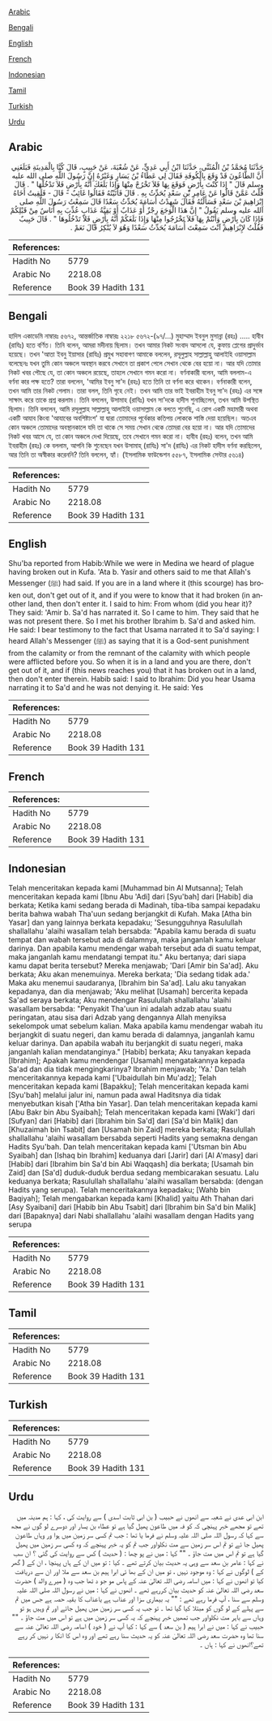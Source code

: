 [Arabic](#arabic)

[Bengali](#bengali)

[English](#english)

[French](#french)

[Indonesian](#indonesian)

[Tamil](#tamil)

[Turkish](#turkish)

[Urdu](#urdu)

## Arabic


<div dir="rtl" lang="ar" style={{fontSize:'larger',backgroundColor:'#f8f9fa',padding:20}}>
حَدَّثَنَا مُحَمَّدُ بْنُ الْمُثَنَّى، حَدَّثَنَا ابْنُ أَبِي عَدِيٍّ، عَنْ شُعْبَةَ، عَنْ حَبِيبٍ، قَالَ كُنَّا بِالْمَدِينَةِ فَبَلَغَنِي أَنَّ الطَّاعُونَ قَدْ وَقَعَ بِالْكُوفَةِ فَقَالَ لِي عَطَاءُ بْنُ يَسَارٍ وَغَيْرُهُ إِنَّ رَسُولَ اللَّهِ صلى الله عليه وسلم قَالَ ‏"‏ إِذَا كُنْتَ بِأَرْضٍ فَوَقَعَ بِهَا فَلاَ تَخْرُجْ مِنْهَا وَإِذَا بَلَغَكَ أَنَّهُ بِأَرْضٍ فَلاَ تَدْخُلْهَا ‏"‏ ‏.‏ قَالَ قُلْتُ عَمَّنْ قَالُوا عَنْ عَامِرِ بْنِ سَعْدٍ يُحَدِّثُ بِهِ ‏.‏ قَالَ فَأَتَيْتُهُ فَقَالُوا غَائِبٌ - قَالَ - فَلَقِيتُ أَخَاهُ إِبْرَاهِيمَ بْنَ سَعْدٍ فَسَأَلْتُهُ فَقَالَ شَهِدْتُ أُسَامَةَ يُحَدِّثُ سَعْدًا قَالَ سَمِعْتُ رَسُولَ اللَّهِ صلى الله عليه وسلم يَقُولُ ‏"‏ إِنَّ هَذَا الْوَجَعَ رِجْزٌ أَوْ عَذَابٌ أَوْ بَقِيَّةُ عَذَابٍ عُذِّبَ بِهِ أُنَاسٌ مِنْ قَبْلِكُمْ فَإِذَا كَانَ بِأَرْضٍ وَأَنْتُمْ بِهَا فَلاَ تَخْرُجُوا مِنْهَا وَإِذَا بَلَغَكُمْ أَنَّهُ بِأَرْضٍ فَلاَ تَدْخُلُوهَا ‏"‏ ‏.‏ قَالَ حَبِيبٌ فَقُلْتُ لإِبْرَاهِيمَ آنْتَ سَمِعْتَ أُسَامَةَ يُحَدِّثُ سَعْدًا وَهُوَ لاَ يُنْكِرُ قَالَ نَعَمْ ‏.‏
</div>
<div style={{backgroundColor:'#f8f9fa',padding:20, marginBottom: 10}}><table> <thead> <tr> <th>References:</th> <th></th> </tr> </thead> <tbody><tr><td>Hadith No</td><td>5779</td></tr><tr><td>Arabic No</td><td>2218.08</td></tr><tr><td>Reference</td><td>Book 39 Hadith 131</td></tr></tbody></table></div>

## Bengali


<div dir="ltr" lang="bn" style={{fontSize:'larger',backgroundColor:'#f8f9fa',padding:20}}>
হাদিস একাডেমি নাম্বারঃ ৫৬৭২, আন্তর্জাতিক নাম্বারঃ ২২১৮ ৫৬৭২-(৯৭/...) মুহাম্মাদ ইবনুল মুসান্না (রহঃ) ..... হাবীব (রাযিঃ) হতে বর্ণিত। তিনি বলেন, আমরা মদীনায় ছিলাম। তখন আমার নিকট সংবাদ আসলো যে, কুফায় প্লেগের প্রাদুর্ভাব হয়েছে। তখন 'আতা ইবনু ইয়াসার (রাযিঃ) প্রমুখ সহাবাগণ আমাকে বললেন, রসূলুল্লাহ সাল্লাল্লাহু আলাইহি ওয়াসাল্লাম বলেছেনঃ যখন তুমি কোন অঞ্চলে অবস্থান করবে সেখানে তা প্রকাশ পেলে সেখান থেকে বের হয়ো না। আর যদি তোমার নিকট খবর পৌছে যে, তা কোন অঞ্চলে রয়েছে, তাহলে সেখানে গমন করো না। বর্ণনাকারী বলেন, আমি বললাম-এ বর্ণনা কার পক্ষ হতে? তারা বললেন, 'আমির ইবনু সা'দ (রহঃ) হতে তিনি তা বর্ণনা করে থাকেন। বর্ণনাকারী বলেন, তখন আমি তার নিকট গেলাম। তারা বলল, তিনি গৃহে নেই। তখন আমি তার ভাই ইবরাহীম ইবনু সা'দ (রহঃ) এর সঙ্গে সাক্ষাৎ করে তাকে প্রশ্ন করলাম। তিনি বললেন, উসামাহ (রাযিঃ) যখন সা'দকে হাদীস শুনাচ্ছিলেন, তখন আমি উপস্থিত ছিলাম। তিনি বললেন, আমি রসূলুল্লাহ সাল্লাল্লাহু আলাইহি ওয়াসাল্লাম কে বলতে শুনেছি, এ রোগ একটি মহামারী অথবা একটি আযাব কিংবা 'আযাবের অবশিষ্টাংশ' যা দ্বারা তোমাদের পূর্বেকার কতিপয় লোককে শাস্তি দেয়া হয়েছিল। অতএব কোন অঞ্চলে তোমাদের অবস্থানকালে যদি তা থাকে সে সময় সেখান থেকে তোমরা বের হয়ো না। আর যদি তোমাদের নিকট খবর আসে যে, তা কোন অঞ্চলে দেখা দিয়েছে, তবে সেখানে গমন করো না। হাবীব (রহঃ) বলেন, তখন আমি ইবরাহীম (রহঃ) কে বললাম, আপনি কি শুনেছেন যখন উসামাহ্ (রাযিঃ) সা'দ (রাযিঃ) এর নিকট হাদীস বর্ণনা করছিলেন, আর তিনি তা অস্বীকার করেননি? তিনি বললেন, হ্যাঁ। (ইসলামিক ফাউন্ডেশন ৫৫৮৭, ইসলামিক সেন্টার ৫৬১৪)
</div>
<div style={{backgroundColor:'#f8f9fa',padding:20, marginBottom: 10}}><table> <thead> <tr> <th>References:</th> <th></th> </tr> </thead> <tbody><tr><td>Hadith No</td><td>5779</td></tr><tr><td>Arabic No</td><td>2218.08</td></tr><tr><td>Reference</td><td>Book 39 Hadith 131</td></tr></tbody></table></div>

## English


<div dir="ltr" lang="en" style={{fontSize:'larger',backgroundColor:'#f8f9fa',padding:20}}>
Shu'ba reported from Habib:While we were in Medina we heard of plague having broken out in Kufa. 'Ata b. Yasir and others said to me that Allah's Messenger (ﷺ) had said. If you are in a land where it (this scourge) has broken out, don't get out of it, and if you were to know that it had broken (in another land, then don't enter it. I said to him: From whom (did you hear it)? They said: 'Amir b. Sa'd has narrated it. So I came to him. They said that he was not present there. So I met his brother Ibrahim b. Sa'd and asked him. He said: I bear testimony to the fact that Usama narrated it to Sa'd saying: I heard Allah's Messenger (ﷺ) as saying that it is a God-sent punishment from the calamity or from the remnant of the calamity with which people were afflicted before you. So when it is in a land and you are there, don't get out of it, and if (this news reaches you) that it has broken out in a land, then don't enter therein. Habib said: I said to Ibrahim: Did you hear Usama narrating it to Sa'd and he was not denying it. He said: Yes
</div>
<div style={{backgroundColor:'#f8f9fa',padding:20, marginBottom: 10}}><table> <thead> <tr> <th>References:</th> <th></th> </tr> </thead> <tbody><tr><td>Hadith No</td><td>5779</td></tr><tr><td>Arabic No</td><td>2218.08</td></tr><tr><td>Reference</td><td>Book 39 Hadith 131</td></tr></tbody></table></div>

## French


<div dir="ltr" lang="fr" style={{fontSize:'larger',backgroundColor:'#f8f9fa',padding:20}}>

</div>
<div style={{backgroundColor:'#f8f9fa',padding:20, marginBottom: 10}}><table> <thead> <tr> <th>References:</th> <th></th> </tr> </thead> <tbody><tr><td>Hadith No</td><td>5779</td></tr><tr><td>Arabic No</td><td>2218.08</td></tr><tr><td>Reference</td><td>Book 39 Hadith 131</td></tr></tbody></table></div>

## Indonesian


<div dir="ltr" lang="id" style={{fontSize:'larger',backgroundColor:'#f8f9fa',padding:20}}>
Telah menceritakan kepada kami [Muhammad bin Al Mutsanna]; Telah menceritakan kepada kami [Ibnu Abu 'Adi] dari [Syu'bah] dari [Habib] dia berkata; Ketika kami sedang berada di Madinah, tiba-tiba sampai kepadaku berita bahwa wabah Tha'uun sedang berjangkit di Kufah. Maka [Atha bin Yasar] dan yang lainnya berkata kepadaku; 'Sesungguhnya Rasulullah shallallahu 'alaihi wasallam telah bersabda: "Apabila kamu berada di suatu tempat dan wabah tersebut ada di dalamnya, maka janganlah kamu keluar darinya. Dan apabila kamu mendengar wabah tersebut ada di suatu tempat, maka janganlah kamu mendatangi tempat itu." Aku bertanya; dari siapa kamu dapat berita tersebut? Mereka menjawab; 'Dari [Amir bin Sa'ad]. Aku berkata; Aku akan menemuinya. Mereka berkata; 'Dia sedang tidak ada.' Maka aku menemui saudaranya, [Ibrahim bin Sa'ad]. Lalu aku tanyakan kepadanya, dan dia menjawab; 'Aku melihat [Usamah] bercerita kepada Sa'ad seraya berkata; Aku mendengar Rasulullah shallallahu 'alaihi wasallam bersabda: "Penyakit Tha'uun ini adalah adzab atau suatu peringatan, atau sisa dari Adzab yang dengannya Allah menyiksa sekelompok umat sebelum kalian. Maka apabila kamu mendengar wabah itu berjangkit di suatu negeri, dan kamu berada di dalamnya, janganlah kamu keluar darinya. Dan apabila wabah itu berjangkit di suatu negeri, maka janganlah kalian mendatanginya." [Habib] berkata; Aku tanyakan kepada [Ibrahim]; Apakah kamu mendengar [Usamah] mengatakannya kepada Sa'ad dan dia tidak mengingkarinya? Ibrahim menjawab; 'Ya.' Dan telah menceritakannya kepada kami ['Ubaidullah bin Mu'adz]; Telah menceritakan kepada kami [Bapakku]; Telah menceritakan kepada kami [Syu'bah] melalui jalur ini, namun pada awal Haditsnya dia tidak menyebutkan kisah ['Atha bin Yasar]. Dan telah menceritakan kepada kami [Abu Bakr bin Abu Syaibah]; Telah menceritakan kepada kami [Waki'] dari [Sufyan] dari [Habib] dari [Ibrahim bin Sa'd] dari [Sa'd bin Malik] dan [Khuzaimah bin Tsabit] dan [Usamah bin Zaid] mereka berkata; Rasulullah shallallahu 'alaihi wasallam bersabda seperti Hadits yang semakna dengan Hadits Syu'bah. Dan telah menceritakan kepada kami ['Utsman bin Abu Syaibah] dan [Ishaq bin Ibrahim] keduanya dari [Jarir] dari [Al A'masy] dari [Habib] dari [Ibrahim bin Sa'd bin Abi Waqqash] dia berkata; [Usamah bin Zaid] dan [Sa'd] duduk-duduk berdua sedang membicarakan sesuatu. Lalu keduanya berkata; Rasulullah shallallahu 'alaihi wasallam bersabda: (dengan Hadits yang serupa). Telah menceritakannya kepadaku; [Wahb bin Baqiyah]; Telah mengabarkan kepada kami [Khalid] yaitu Ath Thahan dari [Asy Syaibani] dari [Habib bin Abu Tsabit] dari [Ibrahim bin Sa'd bin Malik] dari [Bapaknya] dari Nabi shallallahu 'alaihi wasallam dengan Hadits yang serupa
</div>
<div style={{backgroundColor:'#f8f9fa',padding:20, marginBottom: 10}}><table> <thead> <tr> <th>References:</th> <th></th> </tr> </thead> <tbody><tr><td>Hadith No</td><td>5779</td></tr><tr><td>Arabic No</td><td>2218.08</td></tr><tr><td>Reference</td><td>Book 39 Hadith 131</td></tr></tbody></table></div>

## Tamil


<div dir="ltr" lang="ta" style={{fontSize:'larger',backgroundColor:'#f8f9fa',padding:20}}>

</div>
<div style={{backgroundColor:'#f8f9fa',padding:20, marginBottom: 10}}><table> <thead> <tr> <th>References:</th> <th></th> </tr> </thead> <tbody><tr><td>Hadith No</td><td>5779</td></tr><tr><td>Arabic No</td><td>2218.08</td></tr><tr><td>Reference</td><td>Book 39 Hadith 131</td></tr></tbody></table></div>

## Turkish


<div dir="ltr" lang="tr" style={{fontSize:'larger',backgroundColor:'#f8f9fa',padding:20}}>

</div>
<div style={{backgroundColor:'#f8f9fa',padding:20, marginBottom: 10}}><table> <thead> <tr> <th>References:</th> <th></th> </tr> </thead> <tbody><tr><td>Hadith No</td><td>5779</td></tr><tr><td>Arabic No</td><td>2218.08</td></tr><tr><td>Reference</td><td>Book 39 Hadith 131</td></tr></tbody></table></div>

## Urdu


<div dir="rtl" lang="ur" style={{fontSize:'larger',backgroundColor:'#f8f9fa',padding:20}}>
ابن ابی عدی نے شعبہ سے انھوں نے حبیب ( بن ابی ثابت اسدی ) سے روایت کی ، کہا : ہم مدینہ میں تھے تو مجھے خبر پہنچی کہ کو فہ میں طاعون پھیل گیا ہے تو عطاء بن یسار اور دوسرے لو گوں نے مجھ سے کہا کہ رسول اللہ صلی اللہ علیہ وسلم نے فرما یا تھا : جب تم کسی سر زمین میں ہوا ور وہاں طاعون پھیل جا ئے تو تم اس سر زمین سے مت نکلواور جب تم کو یہ خبر پہنچے کہ وہ کسی سر زمین میں پھیل گیا ہے تو تم اس میں مت جاؤ ۔ "" کہا : میں نے پو چھا : ( حدیث ) کس سے روایت کی گئی ؟ ان سب نے کہا : عامر بن سعد سے وہی یہ حدیث بیان کرتے تھے ۔ کیا : تو میں ان کے ہاں پہنچا ، ان کے ( گھر کے ) لوگوں نے کہا : وہ موجود نہیں ، تو میں ان کے بھا ئی ابرا ہیم بن سعد سے ملا اور ان سے دریافت کیا تو انھوں نے کہا : میں اسامہ رضی اللہ تعالیٰ عنہ کے پاس مو جو د تھا جب وہ ( میرے والد ) حضرت سعد رضی اللہ تعالیٰ عنہ کو حدیث بیان کررہے تھے ۔ انھوں نے کہا : میں نے رسول اللہ صلی اللہ علیہ وسلم سے سنا ، آپ فرما رہے تھے : "" یہ بیماری سزا اور عذاب ہے یاعذاب کا بقیہ حصہ ہے جس میں تم سے پہلے کے لو گوں کو مبتلا کیا گیا تھا ۔ تو جب یہ کسی سر زمین میں پھیل جائے اور تم وہیں ہو تو وہاں سے باہر مت نکلواور جب تمھیں خبر پہنچے کہ یہ کسی سر زمین میں ہے تو اس میں مت جاؤ ۔ "" حبیب نے کہا : میں نے ابرا ہیم ( بن سعد ) سے کہا : کیا آپ نے ( خود ) اسامہ رضی اللہ تعالیٰ عنہ سے سنا تھا وہ حضرت سعد رضی اللہ تعالیٰ عنہ کو یہ حدیث سنا رہے تھے اور وہ اس کا انکا ر نہیں کر رہے تھے؟انھوں نے کہا : ہاں ۔
</div>
<div style={{backgroundColor:'#f8f9fa',padding:20, marginBottom: 10}}><table> <thead> <tr> <th>References:</th> <th></th> </tr> </thead> <tbody><tr><td>Hadith No</td><td>5779</td></tr><tr><td>Arabic No</td><td>2218.08</td></tr><tr><td>Reference</td><td>Book 39 Hadith 131</td></tr></tbody></table></div>